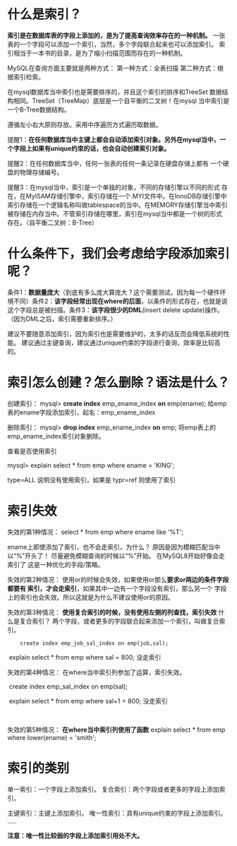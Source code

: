 # 什么是索引？

**索引是在数据库表的字段上添加的，是为了提高查询效率存在的一种机制。**
	一张表的一个字段可以添加一个索引，当然，多个字段联合起来也可以添加索引。
	索引相当于一本书的目录，是为了缩小扫描范围而存在的一种机制。

MySQL在查询方面主要就是两种方式：
	第一种方式：全表扫描
	第二种方式：根据索引检索。

在mysql数据库当中索引也是需要排序的，并且这个索引的排序和TreeSet
数据结构相同。TreeSet（TreeMap）底层是一个自平衡的二叉树！在mysql
当中索引是一个B-Tree数据结构。

遵循左小右大原则存放。采用中序遍历方式遍历取数据。

提醒1：**在任何数据库当中主键上都会自动添加索引对象。另外在mysql当中，一个字段上如果有unique约束的话，也会自动创建索引对象。**

提醒2：在任何数据库当中，任何一张表的任何一条记录在硬盘存储上都有
一个硬盘的物理存储编号。

提醒3：在mysql当中，索引是一个单独的对象，不同的存储引擎以不同的形式
存在，在MyISAM存储引擎中，索引存储在一个.MYI文件中。在InnoDB存储引擎中
索引存储在一个逻辑名称叫做tablespace的当中。在MEMORY存储引擎当中索引
被存储在内存当中。不管索引存储在哪里，索引在mysql当中都是一个树的形式
存在。（自平衡二叉树：B-Tree）



# 什么条件下，我们会考虑给字段添加索引呢？

​	条件1：**数据量庞大**（到底有多么庞大算庞大？这个需要测试，因为每一个硬件环境不同）
​	条件2：**该字段经常出现在where的后面**，以条件的形式存在，也就是说这个字段总是被扫描。
​	条件3：**该字段很少的DML**(insert delete update)操作。（因为DML之后，索引需要重新排序。）

建议不要随意添加索引，因为索引也是需要维护的，太多的话反而会降低系统的性能。
建议通过主键查询，建议通过unique约束的字段进行查询，效率是比较高的。



# 索引怎么创建？怎么删除？语法是什么？

创建索引：
	mysql> **create index** emp_ename_index **on** emp(ename);
	给emp表的ename字段添加索引，起名：emp_ename_index

删除索引：
	mysql> **drop index** emp_ename_index **on** emp;
	将emp表上的emp_ename_index索引对象删除。

 

查看是否使用索引 

mysql> explain select * from emp where ename = 'KING';

type=ALL 说明没有使用索引，如果是 typr=ref 则使用了索引



# 索引失效

失效的第1种情况：
	select * from emp where ename like '%T';

ename上即使添加了索引，也不会走索引，为什么？
	原因是因为模糊匹配当中以“%”开头了！
	尽量避免模糊查询的时候以“%”开始。  在MySQL8开始好像会走索引了
	这是一种优化的手段/策略。



失效的第2种情况：
	使用or的时候会失效，如果使用or那么**要求or两边的条件字段都要有
	索引，才会走索引**，如果其中一边有一个字段没有索引，那么另一个
	字段上的索引也会失效。所以这就是为什么不建议使用or的原因。



失效的第3种情况：
	**使用复合索引的时候，没有使用左侧的列查找，索引失效**
	什么是复合索引？
		两个字段，或者更多的字段联合起来添加一个索引，叫做复合索引。

 		create index emp_job_sal_index on emp(job,sal);

​		 explain select * from emp where sal = 800;  没走索引



失效的第4种情况：
		在where当中索引列参加了运算，索引失效。

​		create index emp_sal_index on emp(sal);

​		explain select * from emp where sal+1 = 800;  没走索引

​		

失效的第5种情况：
		**在where当中索引列使用了函数**
		explain select * from emp where lower(ename) = 'smith';



# 索引的类别

单一索引：一个字段上添加索引。
复合索引：两个字段或者更多的字段上添加索引。

主键索引：主键上添加索引。
唯一性索引：具有unique约束的字段上添加索引。
.....

**注意：唯一性比较弱的字段上添加索引用处不大。**

